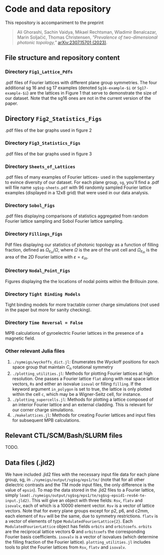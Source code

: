 # Code and data repository

This repository is accompaniment to the preprint
> Ali Ghorashi, Sachin Vaidya, Mikael Rechtsman, Wladimir Benalcazar, Marin Soljačić, Thomas Christensen, *"Prevalence of two-dimensional photonic topology,"* [arXiv:2307.15701 (2023)](https://arxiv.org/abs/2307.15701).

## File structure and repository content

### Directory `Fig1_Lattice_Pdfs`
.pdf files of Fourier lattices with different plane group symmetries. The four additional sg 16 and sg 17 examples
(denoted `Sg16-example-$i` or `Sg17-example-$i`) are the lattices in Figure 1 that serve to demonstrate the size of our dataset.
Note that the sg16 ones are not in the current version of the paper. 

## Directory `Fig2_Statistics_Figs`
.pdf files of the bar graphs used in figure 2

### Directory `Fig3_Statistics_Figs` 
.pdf files of the bar graphs used in figure 3

### Directory `Sheets_of_Lattices`
.pdf files of many examples of Fourier lattices- used in the supplementary to evince diversity of our dataset. For each plane group, 
`sg`, you'll find a .pdf will file name `sg$sg-sheets.pdf` with 96 randomly sampled Fourier lattice examples (displayed in a 12x8 grid)
that were used in our data analysis.

### Directory `Sobol_Figs`
.pdf files displaying comparisons of statistics aggregated from random Fourier lattice sampling and Sobol Fourier lattice sampling.

### Directory `Fillings_Figs`
Pdf files displaying our statistics of photonic topology as a function of filling fraction, defined as $\Omega_{\varepsilon_{in}}/\Omega$, 
where $\Omega$ is the are of the unit cell and $\Omega_{\varepsilon_{in}}$ is the area of the 2D Fourier lattice with
$\varepsilon = \varepsilon_{in}$.

### Directory `Nodal_Point_Figs`
Figures displaying the the locations of nodal points within the Brillouin zone. 

### Directory `Tight Binding Models`
Tight binding models for more tractable corner charge simulations (not used in the paper but more for sanity checking).

### Directory `Time Reversal = False`
MPB calculations of gyroelectric Fourier lattices in the presence of a magnetic field.

### Other relevant Julia files 
1. `./symeigs/wyckoffs_dict.jl`: Enumerates the Wyckoff positions for each space group that maintain $C_n$ rotational symmetry
2. `./plotting_utilities.jl`: Methods for plotting Fourier lattices at high resolution. One passes a Fourier lattice `flat` along with
   real space lattice vectors, `Rs` and either an isovalue `isoval` or filling `filling`. If the keyword argument `in_polygon` is set to
   true, the lattice is only plotted within the cell `c`, which may be a Wigner-Seitz cell, for instance.
3. `./plotting_supercells.jl`: Methods for plotting a lattice composed of an interior Fourier lattice and an external cladding. This is relevant for
   our corner charge simulations.
4. `./makelattices.jl`: Methods for creating Fourier lattices and input files for subsequent MPB calculations.


## Relevant CTL/SCM/Bash/SLURM files
TODO.

## Data files (.jld2)
We have included .jld2 files with the necessary input file data for each plane group, sg, in `./symeigs/output/sg$sg/eps1/te/`
(note that for all other dielectric contrasts and the TM mode input files, the only difference is the value of `epsin`). 
To map the data stored in the .jld2 files to a Fourier lattice, simply `load(./symeigs/output/sg$sg/eps1/te/sg$sg-epsid1-res64-te-input.jld2)`. 
This will give an object with three fields: `Rsv`, `flatv` and `isovalv`, each of which is a 10000 element vector. `Rsv` is a vector of 
lattice vectors. Note that for every plane groups except for p2, p6, and c2mm, each element of `Rsv` will be the same, due to symmetry restrictions.
`flatv` is a vector of elements of type `ModulatedFourierLattice{2}`. Each `ModulatedFourierLattice` object has fields `orbits` and `orbitcoefs`. `orbits` are the 
reciprocal lattice vectors **G** and `orbitcoefs` the corresponding Fourier basis coefficients. `isovalv` is a vector of isovalues (which determine the
filling fraction of the Fourier lattice). 
`plotting_utilities.jl` includes tools to plot the Fourier lattices from `Rsv`, `flatv` and `isovalv`.







